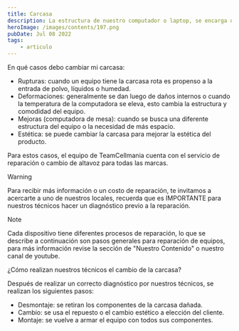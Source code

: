 ```yaml
---
title: Carcasa
description: La estructura de nuestro computador o laptop, se encarga de funciones tanto estéticas como de protección, por lo que es importante tenerla en óptimo estado.
heroImage: /images/contents/197.png
pubDate: Jul 08 2022
tags: 
    - articulo
---
```


En qué casos debo cambiar mi carcasa:

- Rupturas: cuando un equipo tiene la carcasa rota es propenso a la entrada de polvo, líquidos o humedad.
- Deformaciones: generalmente se dan luego de daños internos o cuando la temperatura de la computadora se eleva, esto cambia la estructura y comodidad del equipo.
- Mejoras (computadora de mesa): cuando se busca una diferente estructura del equipo o la necesidad de más espacio.
- Estética: se puede cambiar la carcasa para mejorar la estética del producto.

Para estos casos, el equipo de TeamCellmania cuenta con el servicio de reparación o cambio de altavoz para todas las marcas.

> [!WARNING]
> Para recibir más información o un costo de reparación, te invitamos a acercarte a uno de nuestros locales, recuerda que es IMPORTANTE para nuestros técnicos hacer un diagnóstico previo a la reparación.

> [!NOTE]
> Cada dispositivo tiene diferentes procesos de reparación, lo que se describe a continuación son pasos generales para reparación de equipos, para más información revise la sección de \"Nuestro Contenido\" o nuestro canal de youtube.

¿Cómo realizan nuestros técnicos el cambio de la carcasa?

Después de realizar un correcto diagnóstico por nuestros técnicos, se realizan los siguientes pasos:

- Desmontaje: se retiran los componentes de la carcasa dañada.
- Cambio: se usa el repuesto o el cambio estético a elección del cliente.
- Montaje: se vuelve a armar el equipo con todos sus componentes.
